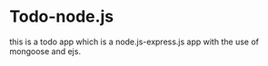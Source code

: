 # Todo-node.js
this is a todo app which is a node.js-express.js app with the use of mongoose and ejs.
